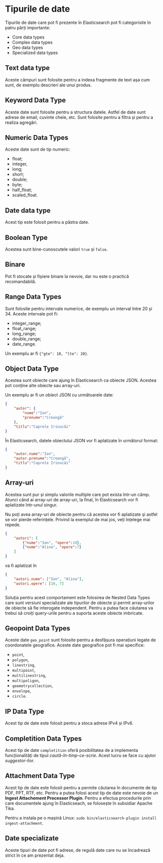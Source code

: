 # Tipurile de date

Tipurile de date care pot fi prezente în Elasticsearch pot fi categorisite în patru părți importante:

- Core data types
- Complex data types
- Geo data types
- Specialized data types


## Text data type

Aceste câmpuri sunt folosite pentru a indexa fragmente de text așa cum sunt, de exemplu descrieri ale unui produs.

## Keyword Data Type

Aceste date sunt folosite pentru a structura datele. Astfel de date sunt adrese de email, cuvinte cheie, etc. Sunt folosite pentru a filtra și pentru a realiza agregări.

## Numeric Data Types

Aceste date sunt de tip numeric:
- float;
- integer,
- long;
- short;
- double;
- byte;
- half_float;
- scaled_float.

## Date data type

Acest tip este folosit pentru a păstra date.

## Boolean Type

Acestea sunt bine-cunoscutele valori `true` și `false`.

## Binare

Pot fi stocate și fișiere binare la nevoie, dar nu este o practică recomandabilă.

## Range Data Types

Sunt folosite pentru intervale numerice, de exemplu un interval între 20 și 34. Aceste intervale pot fi:

- integer_range;
- float_range;
- long_range;
- double_range;
- date_range.

Un exemplu ar fi `{"gte": 10, "lte": 20}`.

## Object Data Type

Acestea sunt obiecte care ajung în Elasticsearch ca obiecte JSON. Acestea pot conține alte obiecte sau array-uri.

Un exemplu ar fi un obiect JSON cu următoarele date:

```json
{
	"autor": {
		"nume":"Ion",
		"prenume":"Creangă"
	},
	"titlu":"Caprele Irinucăi"
}
```

În Elasticsearch, datele obiectului JSON vor fi aplatizate în următorul format:

```json
{
	"autor.nume":"Ion",
	"autor.prenume":"Creangă",
	"titlu":"Caprele Irinucăi"
}
```

## Array-uri

Acestea sunt pur și simplu valorile multiple care pot exista într-un câmp. Atunci când ai array-uri de array-uri, la final, în Elasticsearch vor fi aplatizate într-unul singur.

Nu poți avea array-uri de obiecte pentru că acestea vor fi aplatizate și astfel se vor pierde referințele. Privind la exemplul de mai jos, veți înțelege mai repede.

```json
{
	"autori": [
		{"nume":"Ion", "opere":10},
		{"nume":"Alina", "opere":7}
	]
}
```

va fi aplatizat în

```json
{
	"autori.nume": ["Ion", "Alina"],
	"autori.opere": [10, 7]
}
```

Soluția pentru acest comportament este folosirea de Nested Data Types care sunt versiuni specializate ale tipurilor de obiecte și permit array-urilor de obiecte să fie interogate independent.
Pentru a putea face căutarea va trebui să croiți query-urile pentru a suporta aceste obiecte imbricate.

## Geopoint Data Types

Aceste date `geo_point` sunt folosite pentru a desfășura operațiuni legate de coordonatele geografice. Aceste date geografice pot fi mai specifice:

- `point`,
- `polygon`,
- `linestring`,
- `multipoint`,
- `multilinestring`,
- `multipoligon`,
- `geometrycollection`,
- `envelope`,
- `circle`.

## IP Data Type

Acest tip de date este folosit pentru a stoca adrese IPv4 și IPv6.

## Completition Data Types

Acest tip de date `completition` oferă posibilitatea de a implementa funcționalități de tipul *caută-în-timp-ce-scrie*. Acest lucru se face cu ajutor *suggestor*-ilor.

## Attachment Data Type

Acest tip de date este folosit pentru a permite căutarea în documente de tip PDF, PPT, RTF, etc. Pentru a putea folosi acest tip de date este nevoie de un **Ingest Attachement Processor Plugin**. Pentru a efectua procedurile prin care documentele ajung în Elasticseach, se folosește în subsidiar Apache Tika.

Pentru a instala pe o mașină Linux: `sudo bin/elasticsearch-plugin install ingest-attachment`.

## Date specializate

Aceste tipuri de date pot fi adrese, de regulă date care nu se încadrează strict în ce am prezentat deja.


































